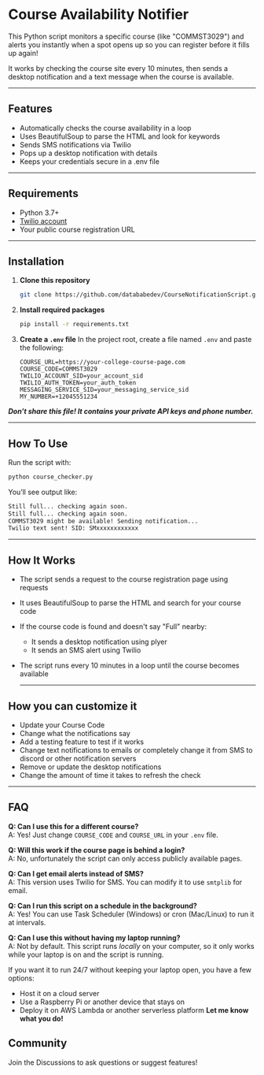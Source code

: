 # Course Availability Notifier

This Python script monitors a specific course (like "COMMST3029") and alerts you instantly when a spot opens up so you can register before it fills up again!

It works by checking the course site every 10 minutes, then sends a desktop notification and a text message when the course is available.

---

## Features

- Automatically checks the course availability in a loop
- Uses BeautifulSoup to parse the HTML and look for keywords
- Sends SMS notifications via Twilio
- Pops up a desktop notification with details
- Keeps your credentials secure in a .env file

---

## Requirements

- Python 3.7+
- [Twilio account](https://www.twilio.com/)
- Your public course registration URL

---

## Installation

1. **Clone this repository**
   ```bash
   git clone https://github.com/datababedev/CourseNotificationScript.git

2. **Install required packages**
   ```bash
   pip install -r requirements.txt

3. **Create a `.env` file**
   In the project root, create a file named `.env` and paste the following:

   ```env
   COURSE_URL=https://your-college-course-page.com
   COURSE_CODE=COMMST3029
   TWILIO_ACCOUNT_SID=your_account_sid
   TWILIO_AUTH_TOKEN=your_auth_token
   MESSAGING_SERVICE_SID=your_messaging_service_sid
   MY_NUMBER=+12045551234
   ```

  ***Don’t share this file! It contains your private API keys and phone number.***

---

## How To Use
Run the script with:

```bash
python course_checker.py
```

You’ll see output like:

```bash
Still full... checking again soon.
Still full... checking again soon.
COMMST3029 might be available! Sending notification...
Twilio text sent! SID: SMxxxxxxxxxxxx
```
--- 
## How It Works

- The script sends a request to the course registration page using requests
- It uses BeautifulSoup to parse the HTML and search for your course code
- If the course code is found and doesn't say "Full" nearby:
  - It sends a desktop notification using plyer
  - It sends an SMS alert using Twilio
- The script runs every 10 minutes in a loop until the course becomes available

  ---
## How you can customize it
- Update your Course Code
- Change what the notifications say
- Add a testing feature to test if it works
- Change text notifications to emails or completely change it from SMS to discord or other notification servers
- Remove or update the desktop notifications
- Change the amount of time it takes to refresh the check

---

## FAQ

**Q: Can I use this for a different course?**  
A: Yes! Just change `COURSE_CODE` and `COURSE_URL` in your `.env` file.

**Q: Will this work if the course page is behind a login?**  
A: No, unfortunately the script can only access publicly available pages.

**Q: Can I get email alerts instead of SMS?**  
A: This version uses Twilio for SMS. You can modify it to use `smtplib` for email.

**Q: Can I run this script on a schedule in the background?**  
A: Yes! You can use Task Scheduler (Windows) or cron (Mac/Linux) to run it at intervals.

**Q: Can I use this without having my laptop running?**  
A: Not by default. This script runs *locally* on your computer, so it only works while your laptop is on and the script is running.

If you want it to run 24/7 without keeping your laptop open, you have a few options:
- Host it on a cloud server
- Use a Raspberry Pi or another device that stays on
- Deploy it on AWS Lambda or another serverless platform
**Let me know what you do!**

## Community
Join the Discussions to ask questions or suggest features!
